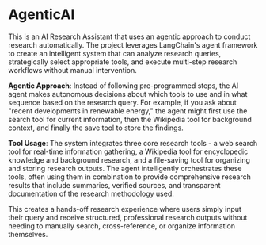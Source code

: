 # AgenticAI

This is an AI Research Assistant that uses an agentic approach to conduct research automatically. The project leverages LangChain's agent framework to create an intelligent system that can analyze research queries, strategically select appropriate tools, and execute multi-step research workflows without manual intervention.

**Agentic Approach**: Instead of following pre-programmed steps, the AI agent makes autonomous decisions about which tools to use and in what sequence based on the research query. For example, if you ask about "recent developments in renewable energy," the agent might first use the search tool for current information, then the Wikipedia tool for background context, and finally the save tool to store the findings.

**Tool Usage**: The system integrates three core research tools - a web search tool for real-time information gathering, a Wikipedia tool for encyclopedic knowledge and background research, and a file-saving tool for organizing and storing research outputs. The agent intelligently orchestrates these tools, often using them in combination to provide comprehensive research results that include summaries, verified sources, and transparent documentation of the research methodology used.

This creates a hands-off research experience where users simply input their query and receive structured, professional research outputs without needing to manually search, cross-reference, or organize information themselves.
